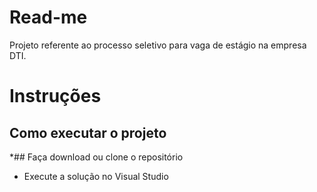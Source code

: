 # Read-me
 
 Projeto referente ao processo seletivo para vaga de estágio na empresa DTI.
 
# Instruções
## Como executar o projeto

*## Faça download ou clone o repositório
* Execute a solução no Visual Studio
